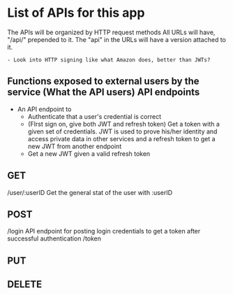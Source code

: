 # List of APIs for this app

The APIs will be organized by HTTP request methods
All URLs will have, "/api/" prepended to it.
The "api" in the URLs will have a version attached to it.

    - Look into HTTP signing like what Amazon does, better than JWTs?

## Functions exposed to external users by the service (What the API users)  API endpoints
- An API endpoint to
    - Authenticate that a user's credential is correct
    - (FIrst sign on, give both JWT and refresh token) Get a token with a given set of credentials. JWT is used to prove his/her identity and access private data in other services and a refresh token to get a new JWT from another endpoint
    - Get a new JWT given a valid refresh token

## GET

/user/:userID
    Get the general stat of the user with :userID

## POST

/login
    API endpoint for posting login credentials to get a token after successful authentication
/token

## PUT

## DELETE